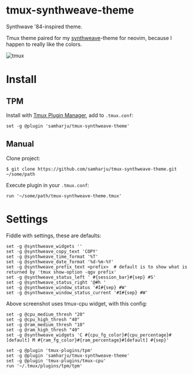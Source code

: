 # tmux-synthweave-theme

Synthwave '84-inspired theme.

Tmux theme paired for my [synthweave](https://github.com/samharju/synthweave.nvim)-theme for neovim, because I happen to really like the colors.

![tmux](https://github.com/samharju/tmux-synthweave-theme/assets/35364923/a25a9ff8-6aca-40cd-8dca-8b69bb368a78)

# Install

## TPM

Install with [Tmux Plugin Manager](https://github.com/tmux-plugins/tpm), add to `.tmux.conf`:

```
set -g @plugin 'samharju/tmux-synthweave-theme'
```

## Manual

Clone project:

```
$ git clone https://github.com/samharju/tmux-synthweave-theme.git ~/some/path
```

Execute plugin in your `.tmux.conf`:

```
run '~/some/path/tmux-synthweave-theme.tmux'
```

# Settings

Fiddle with settings, these are defaults:

```
set -g @synthweave_widgets ''
set -g @synthweave_copy_text 'COPY'
set -g @synthweave_time_format '%T'
set -g @synthweave_date_format '%d-%m-%Y'
set -g @synthweave_prefix_text <prefix>  # default is to show what is returned by 'tmux show-option -qgv prefix'
set -g @synthweave_status_left ' #{session_bar}#{sep} #S'
set -g @synthweave_status_right '@#h '
set -g @synthweave_window_status '#I#{sep} #W'
set -g @synthweave_window_status_current '#I#{sep} #W'
```

Above screenshot uses tmux-cpu widget, with this config:

```
set -g @cpu_medium_thresh "20"
set -g @cpu_high_thresh "40"
set -g @ram_medium_thresh "10"
set -g @ram_high_thresh "40"
set -g @synthweave_widgets 'C #{cpu_fg_color}#{cpu_percentage}#[default] M #{ram_fg_color}#{ram_percentage}#[default] #{sep}'

set -g @plugin 'tmux-plugins/tpm'
set -g @plugin 'samharju/tmux-synthweave-theme'
set -g @plugin 'tmux-plugins/tmux-cpu'
run '~/.tmux/plugins/tpm/tpm'
```
